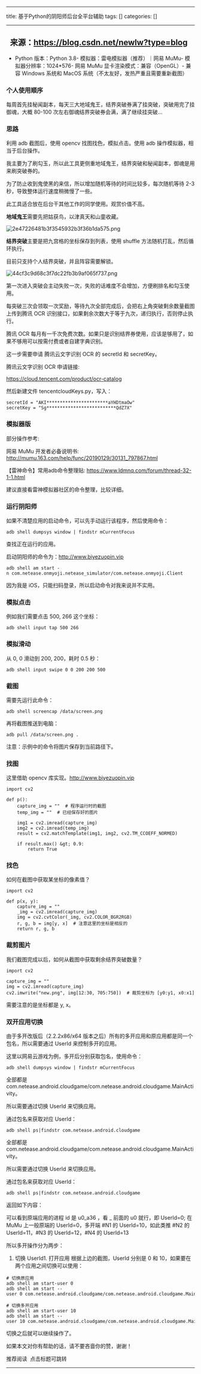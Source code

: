 
--- 
title:  基于Python的阴阳师后台全平台辅助 
tags: []
categories: [] 

---
##   来源：https://blog.csdn.net/newlw?type=blog
- Python 版本：Python 3.8- 模拟器：雷电模拟器（推荐）｜网易 MuMu- 模拟器分辨率：1024*576- 网易 MuMu 显卡渲染模式：兼容（OpenGL）- 兼容 Windows 系统和 MacOS 系统（不太友好，发热严重且需要重新截图）
### 个人使用顺序 

每周首先挂秘闻副本，每天三大地域鬼王，结界突破券满了挂突破，突破用完了挂御魂，大概 80-100 次左右御魂结界突破券会满，满了继续挂突破…

### 思路 

利用 adb 截图后，使用 opencv 找图找色，模拟点击。使用 adb 操作模拟器，相当于后台操作。

我主要为了刷勾玉，所以此工具更侧重地域鬼王，结界突破和秘闻副本，御魂是用来刷突破券的。

为了防止收到鬼使黑的来信，所以增加随机等待的时间比较多，每次随机等待 2-3 秒，导致整体运行速度稍微慢了一些。

此工具适合放在后台干其他工作的同学使用。观赏价值不高。

**地域鬼王**需要先把姑获鸟，以津真天和山童收藏。

<img src="https://img-blog.csdnimg.cn/img_convert/2e47226481b3f3545932b3f36b1da575.png" alt="2e47226481b3f3545932b3f36b1da575.png">

**结界突破**主要是把九宫格的坐标保存到列表，使用 shuffle 方法随机打乱，然后循环执行。

目前只支持个人结界突破，并且阵容需要解锁。

<img src="https://img-blog.csdnimg.cn/img_convert/44cf3c9d68c3f7dc22fb3b9af065f737.png" alt="44cf3c9d68c3f7dc22fb3b9af065f737.png">

第一次进入突破会主动失败一次，失败的话难度不会增加，方便刷排名和勾玉使用。

每突破三次会领取一次奖励，等待九次全部完成后，会把右上角突破剩余数量截图上传到腾讯 OCR 识别接口，如果剩余次数大于等于九次，递归执行，否则停止执行。

>  
  腾讯 OCR 每月有一千次免费次数。如果只是识别结界券使用，应该是够用了，如果不够用可以按需付费或者自建字典识别。 
 

这一步需要申请 腾讯云文字识别 OCR 的 secretId 和 secretKey。

腾讯云文字识别 OCR 申请链接: 

https://cloud.tencent.com/product/ocr-catalog

然后新建文件 tencentcloudKeys.py，写入：

```
secretId = "AKI***********************aYHDtmaOw"
secretKey = "Sg**************************QdZ7X"
```

### 模拟器版 

部分操作参考:

>  
  网易 MuMu 开发者必备说明书: http://mumu.163.com/help/func/20190129/30131_797867.html 
 

>  
  【雷神命令】常用adb命令整理贴: https://www.ldmnq.com/forum/thread-32-1-1.html 
 

建议直接看雷神模拟器社区的命令整理，比较详细。

### 运行阴阳师 

如果不清楚应用的启动命令，可以先手动运行该程序，然后使用命令：

```
adb shell dumpsys window | findstr mCurrentFocus
```

查找正在运行的应用。

启动阴阳师的命令为：http://www.biyezuopin.vip

```
adb shell am start -n com.netease.onmyoji.netease_simulator/com.netease.onmyoji.Client
```

因为我是 iOS，只能扫码登录，所以启动命令对我来说并不实用。

### 模拟点击 

例如我们需要点击 500, 266 这个坐标：

```
adb shell input tap 500 266
```

### 模拟滑动 

从 0, 0 滑动到 200, 200，耗时 0.5 秒：

```
adb shell input swipe 0 0 200 200 500
```

### 截图 

需要先运行此命令：

```
adb shell screencap /data/screen.png
```

再将截图推送到电脑：

```
adb pull /data/screen.png .
```

>  
  注意：示例中的命令将图片保存到当前路径下。 
 

### 找图 

这里借助 opencv 库实现。http://www.biyezuopin.vip

```
import cv2

def p():
    capture_img = ""  # 程序运行时的截图
    temp_img = ""  # 已经保存好的图片

    img1 = cv2.imread(capture_img)
    img2 = cv2.imread(temp_img)
    result = cv2.matchTemplate(img1, img2, cv2.TM_CCOEFF_NORMED)

    if result.max() &gt; 0.9:
        return True
```

### 找色 

如何在截图中获取某坐标的像素值？

```
import cv2

def p(x, y):
    capture_img = ""
    _img = cv2.imread(capture_img)
    img = cv2.cvtColor(_img, cv2.COLOR_BGR2RGB)
    r, g, b = img[y, x]  # 注意这里的坐标是相反的
    return r, g, b
```

### 裁剪图片 

我们截图完成以后，如何从截图中获取剩余结界突破数量？

```
import cv2

capture_img = ""
img = cv2.imread(capture_img)
cv2.imwrite("new.png", img[12:30, 705:750])  # 裁剪坐标为 [y0:y1, x0:x1]
```

需要注意的是坐标都是 y, x。

### 双开应用切换 

>  
  由于多开改版后（2.2.2x86/x64 版本之后）所有的多开应用和原应用都是同一个包名，所以需要通过 UserId 来控制多开的应用。 
 

这里以网易云游戏为例，多开后分别获取包名，使用命令：

```
adb shell dumpsys window | findstr mCurrentFocus
```

全部都是 com.netease.android.cloudgame/com.netease.android.cloudgame.MainActivity。

所以需要通过切换 UserId 来切换应用。

通过包名来获取对应 UserId：

```
adb shell ps|findstr com.netease.android.cloudgame
```

全部都是 com.netease.android.cloudgame/com.netease.android.cloudgame.MainActivity。

所以需要通过切换 UserId 来切换应用。

通过包名来获取对应 UserId：

```
adb shell ps|findstr com.netease.android.cloudgame
```

返回如下内容：

>  
  可以看到原端应用的进程 id 是 u0_a36 ，看 _ 前面的 u0 就行，即 UserId=0; 在 MuMu 上一般原端的 UserId=0，多开端 #N1 的 UserId=10，如此类推 #N2 的 UserId=11，#N3 的 UserId=12，#N4 的 UserId=13 
 

所以多开操作分为两步：
1. 切换 UserId1. 打开应用 根据上边的截图，UserId 分别是 0 和 10，如果要在两个应用之间切换可以使用：
```
# 切换原应用
adb shell am start-user 0
adb shell am start --user 0 com.netease.android.cloudgame/com.netease.android.cloudgame.MainActivity

# 切换多开应用
adb shell am start-user 10
adb shell am start --user 10 com.netease.android.cloudgame/com.netease.android.cloudgame.MainActivity
```

切换之后就可以继续操作了。

如果本文对你有帮助的话，请不要吝啬你的赞，谢谢！

推荐阅读  点击标题可跳转
- - - - - - - - - 